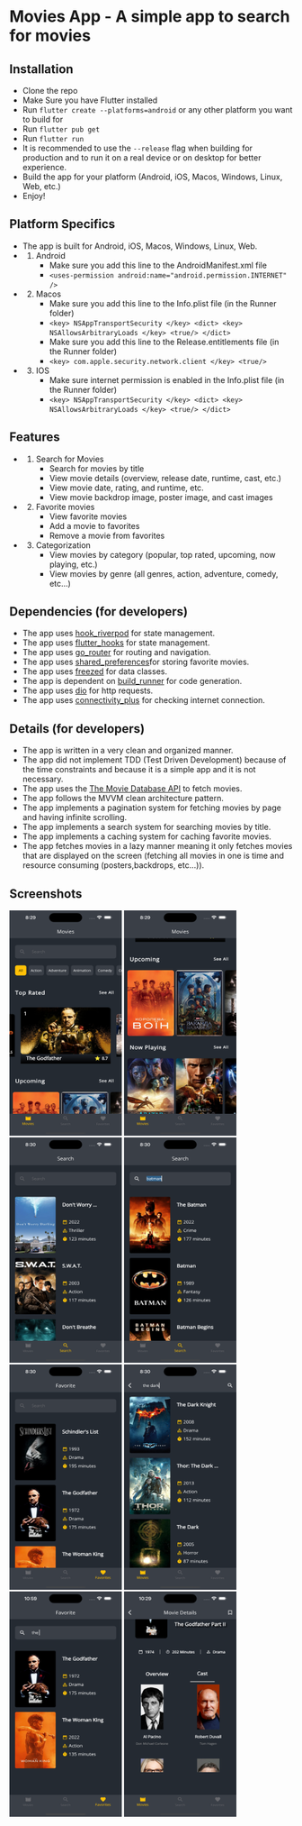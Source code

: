 # Movies App - A simple app to search for movies

## Installation

- Clone the repo
- Make Sure you have Flutter installed
- Run `flutter create --platforms=android` or any other platform you want to build for
- Run `flutter pub get`
- Run `flutter run`
- It is recommended to use the `--release` flag when building for production and to run it on a real device or on desktop for better experience.
- Build the app for your platform (Android, iOS, Macos, Windows, Linux, Web, etc.)
- Enjoy!

## Platform Specifics

- The app is built for Android, iOS, Macos, Windows, Linux, Web.
- 1. Android
     - Make sure you add this line to the AndroidManifest.xml file
     - `<uses-permission android:name="android.permission.INTERNET" />`
- 2. Macos
     - Make sure you add this line to the Info.plist file (in the Runner folder)
     - `<key> NSAppTransportSecurity </key> <dict> <key> NSAllowsArbitraryLoads </key> <true/> </dict>`
     - Make sure you add this line to the Release.entitlements file (in the Runner folder)
     - `<key> com.apple.security.network.client </key> <true/>`
- 3. IOS
     - Make sure internet permission is enabled in the Info.plist file (in the Runner folder)
     - `<key> NSAppTransportSecurity </key> <dict> <key> NSAllowsArbitraryLoads </key> <true/> </dict>`

## Features

- 1. Search for Movies
     - Search for movies by title
     - View movie details (overview, release date, runtime, cast, etc.)
     - View movie date, rating, and runtime, etc.
     - View movie backdrop image, poster image, and cast images
- 2. Favorite movies
     - View favorite movies
     - Add a movie to favorites
     - Remove a movie from favorites
- 3. Categorization
     - View movies by category (popular, top rated, upcoming, now playing, etc.)
     - View movies by genre (all genres, action, adventure, comedy, etc...)

## Dependencies (for developers)

- The app uses [hook_riverpod](https://pub.dev/packages/hooks_riverpod) for state management.
- The app uses [flutter_hooks](https://pub.dev/packages/flutter_hooks) for state management.
- The app uses [go_router](https://pub.dev/packages/go_router) for routing and navigation.
- The app uses [shared_preferences](https://pub.dev/packages/shared_preferences)for storing favorite movies.
- The app uses [freezed](https://pub.dev/packages/freezed) for data classes.
- The app is dependent on [build_runner](https://pub.dev/packages/build_runner) for code generation.
- The app uses [dio](https://pub.dev/packages/dio) for http requests.
- The app uses [connectivity_plus](https://pub.dev/packages/connectivity_plus) for checking internet connection.

## Details (for developers)

- The app is written in a very clean and organized manner.
- The app did not implement TDD (Test Driven Development) because of the time constraints and because it is a simple app and it is not necessary.
- The app uses the [The Movie Database API](https://developers.themoviedb.org/3/getting-started/introduction) to fetch movies.
- The app follows the MVVM clean architecture pattern.
- The app implements a pagination system for fetching movies by page and having infinite scrolling.
- The app implements a search system for searching movies by title.
- The app implements a caching system for caching favorite movies.
- The app fetches movies in a lazy manner meaning it only fetches movies that are displayed on the screen (fetching all movies in one is time and resource consuming (posters,backdrops, etc...)).

## Screenshots

<img src="./screenshots/Simulator%20Screen%20Shot%20-%20iPhone%2014%20Pro%20Max%20-%202022-12-22%20at%2008.29.47.png" width="200" height="400"> <img src="./screenshots/Simulator%20Screen%20Shot%20-%20iPhone%2014%20Pro%20Max%20-%202022-12-22%20at%2008.29.52.png" width="200" height="400"> <img src="./screenshots/Simulator%20Screen%20Shot%20-%20iPhone%2014%20Pro%20Max%20-%202022-12-22%20at%2008.30.00.png" width="200" height="400"> <img src="./screenshots/Simulator%20Screen%20Shot%20-%20iPhone%2014%20Pro%20Max%20-%202022-12-22%20at%2008.30.13.png" width="200" height="400"> <img src="./screenshots/Simulator%20Screen%20Shot%20-%20iPhone%2014%20Pro%20Max%20-%202022-12-22%20at%2008.30.21.png" width="200" height="400"> <img src="./screenshots/Simulator%20Screen%20Shot%20-%20iPhone%2014%20Pro%20Max%20-%202022-12-22%20at%2008.30.32.png" width="200" height="400"> <img src="./screenshots/Simulator%20Screen%20Shot%20-%20iPhone%2014%20Pro%20Max%20-%202022-12-22%20at%2010.59.28.png" width="200" height="400"> <img src="./screenshots/Simulator%20Screen%20Shot%20-%20iPhone%2014%20Pro%20Max%20-%202022-12-24%20at%2010.29.58.png" width="200" height="400">
